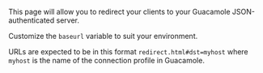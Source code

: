 This page will allow you to redirect your clients to your Guacamole JSON-authenticated server. 

Customize the `baseurl` variable to suit your environment.

URLs are expected to be in this format `redirect.html#dst=myhost` where `myhost` is the name of the connection profile in Guacamole.
